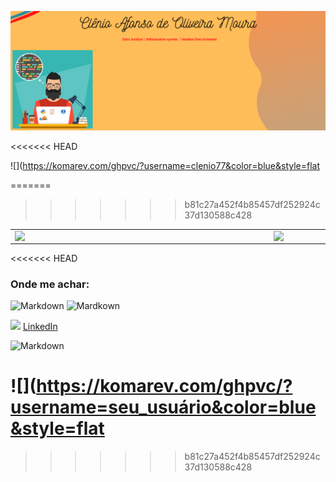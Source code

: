 
![Markdown](imagens/Capa_github.png)

<<<<<<< HEAD

![](https://komarev.com/ghpvc/?username=clenio77&color=blue&style=flat

=======
>>>>>>> b81c27a452f4b85457df252924c37d130588c428
<center>
<table>
    <tr>
        <td><img width="400px" align="left" src="https://github-readme-stats.vercel.app/api/top-langs/?username=clenio77&hide=html&layout=compact&theme=buefy" /></td>
        <td><img width="495px" align="left" src="https://github-readme-stats.vercel.app/api?username=clenio77&theme=buefy"/></td>
    </tr>   
</table>
</center>  

<<<<<<< HEAD
### Onde me achar:
![Markdown](images/instagram.png)
![[Mardkown](imagens/instagram.png)](https://www.instagram.com/afonso.clenio)

<a href="https://www.linkedin.com/in/clenio-oliveira"><img src="https://github.com/clenio-oliveira/linkedin.png" width="16"></img></a> [LinkedIn](https://www.linkedin.com/in/clenio-oliveira) 

![[Markdown](imagens/linkedin.png)](https://www.linkedin.com/in/clenio-oliveira)


![](https://komarev.com/ghpvc/?username=seu_usuário&color=blue&style=flat
=======

>>>>>>> b81c27a452f4b85457df252924c37d130588c428
